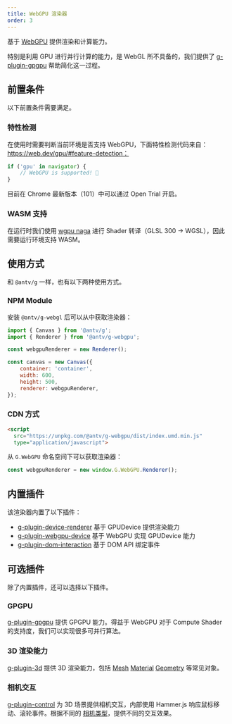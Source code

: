 ```yaml
---
title: WebGPU 渲染器
order: 3
---
```


基于 [WebGPU](https://www.w3.org/TR/webgpu/) 提供渲染和计算能力。

特别是利用 GPU 进行并行计算的能力，是 WebGL 所不具备的，我们提供了 [g-plugin-gpgpu](/zh/docs/plugins/gpgpu) 帮助简化这一过程。

## 前置条件

以下前置条件需要满足。

### 特性检测

在使用时需要判断当前环境是否支持 WebGPU，下面特性检测代码来自：https://web.dev/gpu/#feature-detection：

```js
if ('gpu' in navigator) {
    // WebGPU is supported! 🎉
}
```

目前在 Chrome 最新版本（101）中可以通过 Open Trial 开启。

### WASM 支持

在运行时我们使用 [wgpu naga](https://github.com/gfx-rs/naga) 进行 Shader 转译（GLSL 300 -> WGSL），因此需要运行环境支持 WASM。

## 使用方式

和 `@antv/g` 一样，也有以下两种使用方式。

### NPM Module

安装 `@antv/g-webgl` 后可以从中获取渲染器：

```js
import { Canvas } from '@antv/g';
import { Renderer } from '@antv/g-webgpu';

const webgpuRenderer = new Renderer();

const canvas = new Canvas({
    container: 'container',
    width: 600,
    height: 500,
    renderer: webgpuRenderer,
});
```

### CDN 方式

```html
<script
  src="https://unpkg.com/@antv/g-webgpu/dist/index.umd.min.js"
  type="application/javascript">
```

从 `G.WebGPU` 命名空间下可以获取渲染器：

```js
const webgpuRenderer = new window.G.WebGPU.Renderer();
```

## 内置插件

该渲染器内置了以下插件：

-   [g-plugin-device-renderer](/zh/docs/plugins/device-renderer) 基于 GPUDevice 提供渲染能力
-   [g-plugin-webgpu-device](/zh/docs/plugins/webgpu-device) 基于 WebGPU 实现 GPUDevice 能力
-   [g-plugin-dom-interaction](/zh/docs/plugins/dom-interaction) 基于 DOM API 绑定事件

## 可选插件

除了内置插件，还可以选择以下插件。

### GPGPU

[g-plugin-gpgpu](/zh/docs/plugins/gpgpu) 提供 GPGPU 能力。得益于 WebGPU 对于 Compute Shader 的支持度，我们可以实现很多可并行算法。

### 3D 渲染能力

[g-plugin-3d](/zh/docs/plugins/3d) 提供 3D 渲染能力，包括 [Mesh](/zh/docs/api/3d/mesh) [Material](/zh/docs/api/3d/material) [Geometry](/zh/docs/api/3d/geometry) 等常见对象。

### 相机交互

[g-plugin-control](/zh/docs/plugins/control) 为 3D 场景提供相机交互，内部使用 Hammer.js 响应鼠标移动、滚轮事件。根据不同的 [相机类型](/zh/docs/api/camera#%E7%9B%B8%E6%9C%BA%E7%B1%BB%E5%9E%8B)，提供不同的交互效果。
